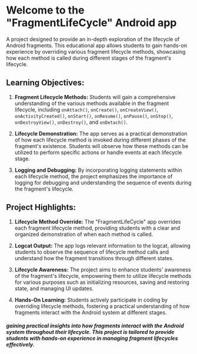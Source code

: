 # Welcome to the "FragmentLifeCycle" Android app
A project designed to provide an in-depth exploration of the lifecycle of Android fragments. This educational app allows students to gain hands-on experience by overriding various fragment lifecycle methods, showcasing how each method is called during different stages of the fragment's lifecycle.

## Learning Objectives:

1. **Fragment Lifecycle Methods:** Students will gain a comprehensive understanding of the various methods available in the fragment lifecycle, including `onAttach()`, `onCreate()`, `onCreateView()`, `onActivityCreated()`, `onStart()`, `onResume()`, `onPause()`, `onStop()`, `onDestroyView()`, `onDestroy()`, and `onDetach()`.

2. **Lifecycle Demonstration:** The app serves as a practical demonstration of how each lifecycle method is invoked during different phases of the fragment's existence. Students will observe how these methods can be utilized to perform specific actions or handle events at each lifecycle stage.

3. **Logging and Debugging:** By incorporating logging statements within each lifecycle method, the project emphasizes the importance of logging for debugging and understanding the sequence of events during the fragment's lifecycle.

## Project Highlights:

1. **Lifecycle Method Override:** The "FragmentLifeCycle" app overrides each fragment lifecycle method, providing students with a clear and organized demonstration of when each method is called.

2. **Logcat Output:** The app logs relevant information to the logcat, allowing students to observe the sequence of lifecycle method calls and understand how the fragment transitions through different states.

3. **Lifecycle Awareness:** The project aims to enhance students' awareness of the fragment's lifecycle, empowering them to utilize lifecycle methods for various purposes such as initializing resources, saving and restoring state, and managing UI updates.

4. **Hands-On Learning:** Students actively participate in coding by overriding lifecycle methods, fostering a practical understanding of how fragments interact with the Android system at different stages.


##### gaining practical insights into how fragments interact with the Android system throughout their lifecycle. This project is tailored to provide students with hands-on experience in managing fragment lifecycles effectively.